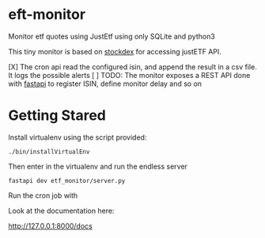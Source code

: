 # eft-monitor
Monitor etf quotes using JustEtf using only SQLite and python3

This tiny monitor is based on [stockdex](https://github.com/ahnazary/stockdex) for accessing justETF API.

[X] The cron api read the configured isin, and append the result in a csv file. It logs the possible alerts
[ ] TODO: The monitor exposes a REST API done with [fastapi](https://fastapi.tiangolo.com) to register ISIN, define monitor delay and so on

# Getting Stared

Install virtualenv using the script provided:

    ./bin/installVirtualEnv

 Then enter in the virtualenv and run the endless server

    fastapi dev etf_monitor/server.py

Run the cron job with

Look at the documentation here:

http://127.0.0.1:8000/docs  